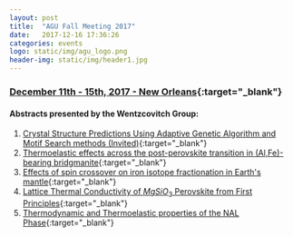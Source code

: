 ```yaml
---
layout: post
title:  "AGU Fall Meeting 2017"
date:   2017-12-16 17:36:26
categories: events
logo: static/img/agu_logo.png
header-img: static/img/header1.jpg
---
```


### [December 11th - 15th, 2017 - New Orleans](https://fallmeeting.agu.org/2017/){:target="_blank"}

#### Abstracts presented by the Wentzcovitch Group:

1. [Crystal Structure Predictions Using Adaptive Genetic Algorithm and Motif Search methods (Invited)](https://agu.confex.com/agu/fm17/meetingapp.cgi/Paper/268358){:target="_blank"}
2. [Thermoelastic effects across the post-perovskite transition in (Al,Fe)-bearing bridgmanite](https://agu.confex.com/agu/fm17/meetingapp.cgi/Paper/266101){:target="_blank"}
3. [Effects of spin crossover on iron isotope fractionation in Earth's mantle](https://agu.confex.com/agu/fm17/meetingapp.cgi/Paper/285670){:target="_blank"}
4. [Lattice Thermal Conductivity of $MgSiO_3$ Perovskite from First Principles](https://agu.confex.com/agu/fm17/meetingapp.cgi/Paper/271738){:target="_blank"}
5. [Thermodynamic and Thermoelastic properties of the NAL Phase](https://agu.confex.com/agu/fm17/meetingapp.cgi/Paper/274561){:target="_blank"}